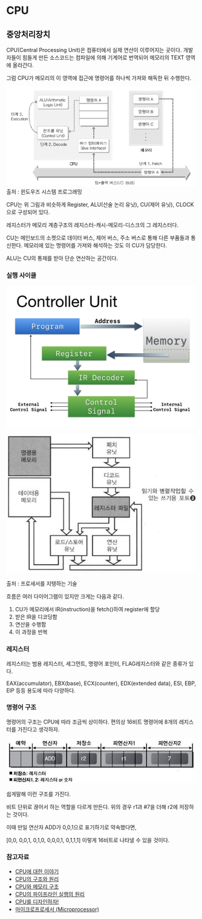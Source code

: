 # CPU

## 중앙처리장치

CPU(Central Processing Unit)은 컴퓨터에서 실제 연산이 이루어지는 곳이다. 개발자들이 힘들게 만든 소스코드는 컴파일에 의해 기계어로 번역되어 메모리의 TEXT 영역에 올라간다.

그럼 CPU가 메모리의 이 영역에 접근에 명령어를 하나씩 가져와 해독한 뒤 수행한다.

![cpu1](./cpu1.png)
출처 : 윈도우즈 시스템 프로그래밍

CPU는 위 그림과 비슷하게 Register, ALU(산술 논리 유닛), CU(제어 유닛), CLOCK으로 구성되어 있다.

레지스터가 메모리 계층구조의 레지스터-캐시-메모리-디스크의 그 레지스터다.

CU는 메인보드의 소켓으로 데이터 버스, 제어 버스, 주소 버스로 통해 다른 부품들과 통신한다. 메모리에 있는 명령어를 가져와 해석하는 것도 이 CU가 담당한다.

ALU는 CU의 통제를 받아 단순 연산하는 공간이다.

### 실행 사이클

![cpuflow](./cpuflow1.png)

![cpuflow2](./cpuflow2.png)

출처 : 프로세서를 지탱하는 기술

흐름은 여러 다이어그램이 있지만 크게는 다음과 같다.

1. CU가 메모리에서 IR(instruction)을 fetch()하여 register에 할당
2. 받은 IR을 디코딩함
3. 연산을 수행함
4. 이 과정을 반복

### 레지스터

레지스터는 범용 레지스터, 세그먼트, 명령어 포인터, FLAG레지스터와 같은 종류가 있다.

EAX(accumulator), EBX(base), ECX(counter), EDX(extended data), ESI, EBP, EIP 등등 용도에 따라 다양하다.

### 명령어 구조

명령어의 구조는 CPU에 따라 조금씩 상이하다. 편의상 16비트 명령어에 8개의 레지스터를 가진다고 생각하자.

![irset](./irset.png)

쉽게말해 이런 구조를 가진다.

비트 단위로 끊어서 하는 역할을 다르게 만든다. 위의 경우 r1과 #7을 더해 r2에 저장하는 것이다.

이때 만일 연산자 ADD가 0,0,1으로 표기하기로 약속했다면,

[0,0, 0,0,1, 0,1,0, 0,0,0,1, 0,1,1,1] 이렇게 16비트로 나타낼 수 있을 것이다.

### 참고자료

- [CPU에 대한 이야기](http://blog.naver.com/PostView.nhn?blogId=kater102&logNo=132992151&parentCategoryNo=30&categoryNo=&viewDate=&isShowPopularPosts=false&from=postView)
- [CPU의 구조와 원리](http://blog.daum.net/dasomcap/829)
- [CPU와 메모리 구조](https://d4m0n.tistory.com/12)
- [CPU의 파이프라인 실행의 원리](https://ezbeat.tistory.com/454)
- [CPU를 디자인하자!](http://blog.naver.com/PostView.nhn?blogId=kater102&logNo=134005470&parentCategoryNo=30&categoryNo=&viewDate=&isShowPopularPosts=false&from=postView)
- [마이크로프로세서 (Microprocessor)](http://blog.skby.net/%EB%A7%88%EC%9D%B4%ED%81%AC%EB%A1%9C%ED%94%84%EB%A1%9C%EC%84%B8%EC%84%9C-microprocessor/)
